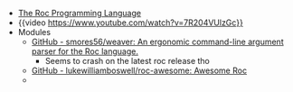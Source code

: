 - [The Roc Programming Language](https://www.roc-lang.org)
- {{video https://www.youtube.com/watch?v=7R204VUlzGc}}
- Modules
	- [GitHub - smores56/weaver: An ergonomic command-line argument parser for the Roc language.](https://github.com/smores56/weaver)
		- Seems to crash on the latest roc release tho
	- [GitHub - lukewilliamboswell/roc-awesome: Awesome Roc](https://github.com/lukewilliamboswell/roc-awesome)
	-